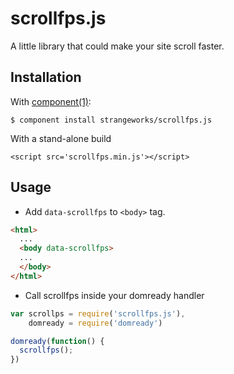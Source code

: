 scrollfps.js
============

A little library that could make your site scroll faster.

## Installation

  With [component(1)](http://component.io):

    $ component install strangeworks/scrollfps.js

  With a stand-alone build

    <script src='scrollfps.min.js'></script>


## Usage ##
* Add ```data-scrollfps``` to ```<body>``` tag.

```html
<html>
  ...
  <body data-scrollfps>
  ...
  </body>
</html>
```

* Call scrollfps inside your domready handler
```js
var scrollps = require('scrollfps.js'),
    domready = require('domready')

domready(function() {
  scrollfps();
})
```

